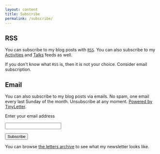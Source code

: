 ```yaml
---
layout: content
title: Subscribe
permalink: /subscribe/
---
```


## RSS

You can subscribe to my blog posts with [`RSS`](https://sobolevn.me/feed.xml).
You can also subscribe to my [Activities](https://sobolevn.me/feed/activities.xml) and [Talks](https://sobolevn.me/feed/talks.xml) feeds as well.

If you don't know what `RSS` is, then it is not your choice.
Consider email subscription.

## Email

You can also subscribe to my blog posts via emails.
No spam, one email every last Sunday of the month.
Unsubscribe at any moment.
[Powered by TinyLetter](https://tinyletter.com/sobolevn).

<div class="subscribe-form">
 <form action="https://tinyletter.com/sobolevn" method="post" target="popupwindow" onsubmit="window.open('https://tinyletter.com/sobolevn', 'popupwindow', 'scrollbars=yes,width=800,height=600');return true"><p><label for="tlemail">Enter your email address</label></p><p><input class="subscribe-form__input-text" type="text" name="email" id="tlemail" /></p><input type="hidden" value="1" name="embed"/><input class="subscribe-form__input-submit" type="submit" value="Subscribe" /></form>
</div>

You can browse [the letters archive](https://tinyletter.com/sobolevn/archive)
to see what my newsletter looks like.
